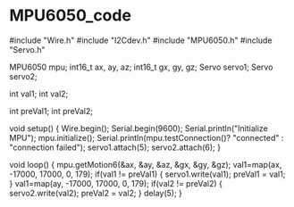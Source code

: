# MPU6050_code
#include "Wire.h"
#include "I2Cdev.h"
#include "MPU6050.h"
#include "Servo.h"

MPU6050 mpu;
int16_t ax, ay, az;
int16_t gx, gy, gz;
Servo servo1;
Servo servo2;

int val1;
int val2;

int preVal1;
int preVal2;

void setup() 
{
 Wire.begin();
 Serial.begin(9600);
 Serial.println("Initialize MPU");
 mpu.initialize();
 Serial.println(mpu.testConnection()? "connected" : "connection failed");
 servo1.attach(5);
 servo2.attach(6);
}

void loop() 
{
 mpu.getMotion6(&ax, &ay, &az, &gx, &gy, &gz);
 val1=map(ax, -17000, 17000, 0, 179);
 if(val1 != preVal1)
 {
  servo1.write(val1);
  preVal1 = val1;
 }
 val1=map(ay, -17000, 17000, 0, 179);
 if(val2 != preVal2)
 {
  servo2.write(val2);
  preVal2 = val2;
 }
 delay(5);
}
